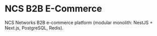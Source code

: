 # NCS B2B E-Commerce

NCS Networks B2B e-commerce platform (modular monolith: NestJS + Next.js, PostgreSQL, Redis).
